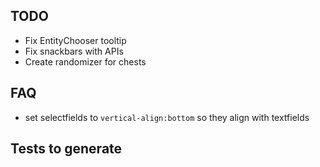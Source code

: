 ## TODO

* Fix EntityChooser tooltip
* Fix snackbars with APIs
* Create randomizer for chests


## FAQ

* set selectfields to `vertical-align:bottom` so they align with textfields


## Tests to generate



